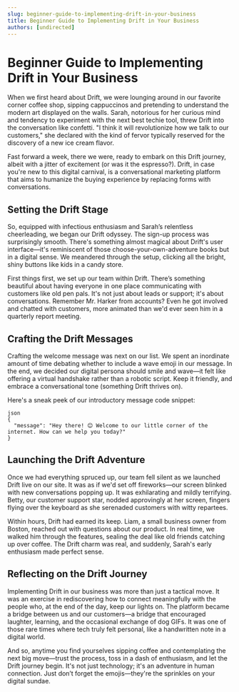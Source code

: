 ```yaml
---
slug: beginner-guide-to-implementing-drift-in-your-business
title: Beginner Guide to Implementing Drift in Your Business
authors: [undirected]
---
```


# Beginner Guide to Implementing Drift in Your Business

When we first heard about Drift, we were lounging around in our favorite corner coffee shop, sipping cappuccinos and pretending to understand the modern art displayed on the walls. Sarah, notorious for her curious mind and tendency to experiment with the next best techie tool, threw Drift into the conversation like confetti. "I think it will revolutionize how we talk to our customers," she declared with the kind of fervor typically reserved for the discovery of a new ice cream flavor.

Fast forward a week, there we were, ready to embark on this Drift journey, albeit with a jitter of excitement (or was it the espresso?). Drift, in case you're new to this digital carnival, is a conversational marketing platform that aims to humanize the buying experience by replacing forms with conversations.

## Setting the Drift Stage

So, equipped with infectious enthusiasm and Sarah’s relentless cheerleading, we began our Drift odyssey. The sign-up process was surprisingly smooth. There's something almost magical about Drift's user interface—it's reminiscent of those choose-your-own-adventure books but in a digital sense. We meandered through the setup, clicking all the bright, shiny buttons like kids in a candy store.

First things first, we set up our team within Drift. There’s something beautiful about having everyone in one place communicating with customers like old pen pals. It's not just about leads or support; it's about conversations. Remember Mr. Harker from accounts? Even he got involved and chatted with customers, more animated than we'd ever seen him in a quarterly report meeting.

## Crafting the Drift Messages

Crafting the welcome message was next on our list. We spent an inordinate amount of time debating whether to include a wave emoji in our message. In the end, we decided our digital persona should smile and wave—it felt like offering a virtual handshake rather than a robotic script. Keep it friendly, and embrace a conversational tone (something Drift thrives on).

Here's a sneak peek of our introductory message code snippet:

```
json
{
  "message": "Hey there! 😊 Welcome to our little corner of the internet. How can we help you today?"
}
```

## Launching the Drift Adventure

Once we had everything spruced up, our team fell silent as we launched Drift live on our site. It was as if we'd set off fireworks—our screen blinked with new conversations popping up. It was exhilarating and mildly terrifying. Betty, our customer support star, nodded approvingly at her screen, fingers flying over the keyboard as she serenaded customers with witty repartees.

Within hours, Drift had earned its keep. Liam, a small business owner from Boston, reached out with questions about our product. In real time, we walked him through the features, sealing the deal like old friends catching up over coffee. The Drift charm was real, and suddenly, Sarah's early enthusiasm made perfect sense. 

## Reflecting on the Drift Journey

Implementing Drift in our business was more than just a tactical move. It was an exercise in rediscovering how to connect meaningfully with the people who, at the end of the day, keep our lights on. The platform became a bridge between us and our customers—a bridge that encouraged laughter, learning, and the occasional exchange of dog GIFs. It was one of those rare times where tech truly felt personal, like a handwritten note in a digital world.

And so, anytime you find yourselves sipping coffee and contemplating the next big move—trust the process, toss in a dash of enthusiasm, and let the Drift journey begin. It's not just technology; it's an adventure in human connection. Just don’t forget the emojis—they're the sprinkles on your digital sundae.